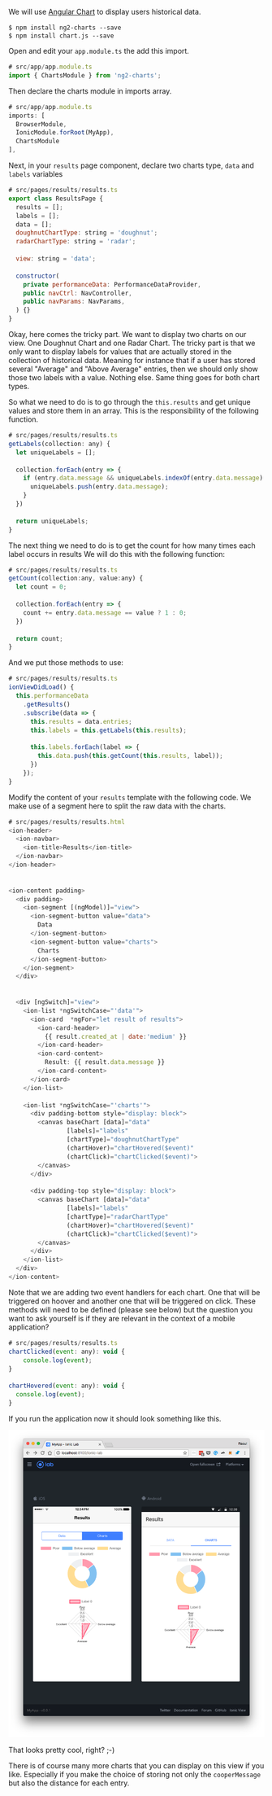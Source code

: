 
We will use [Angular Chart](http://jtblin.github.io/angular-chart.js/) to display users historical data.
```shell
$ npm install ng2-charts --save
$ npm install chart.js --save
```
Open and edit your `app.module.ts` the add this import.
```javascript
# src/app/app.module.ts
import { ChartsModule } from 'ng2-charts';
```
Then declare the charts module in imports array.
```javascript
# src/app/app.module.ts
imports: [
  BrowserModule,
  IonicModule.forRoot(MyApp),
  ChartsModule
],
```
Next, in your `results` page component, declare two charts type, `data` and `labels` variables
```javascript
# src/pages/results/results.ts
export class ResultsPage {
  results = [];
  labels = [];
  data = [];
  doughnutChartType: string = 'doughnut';
  radarChartType: string = 'radar';

  view: string = 'data';

  constructor(
    private performanceData: PerformanceDataProvider,
    public navCtrl: NavController,
    public navParams: NavParams,
  ) {}
}
```
Okay, here comes the tricky part. We want to display two charts on our view. One Doughnut Chart and one Radar Chart. The tricky part is that we only want to display labels for values that are actually stored in the collection of historical data. Meaning for instance that if a user has stored several "Average" and "Above Average" entries, then we should only show those two labels with a value. Nothing else. Same thing goes for both chart types.

So what we need to do is to go through the `this.results` and get unique values and store them in an array. This is the responsibility of the following function.
```javascript
# src/pages/results/results.ts
getLabels(collection: any) {
  let uniqueLabels = [];

  collection.forEach(entry => {
    if (entry.data.message && uniqueLabels.indexOf(entry.data.message) === -1) {
      uniqueLabels.push(entry.data.message);
    }
  })

  return uniqueLabels;
}
```
The next thing we need to do is to get the count for how many times each label occurs in results We will do this with the following function:
```javascript
# src/pages/results/results.ts
getCount(collection:any, value:any) {
  let count = 0;

  collection.forEach(entry => {
    count += entry.data.message == value ? 1 : 0;
  })

  return count;
}
```
And we put those methods to use:
```javascript
# src/pages/results/results.ts
ionViewDidLoad() {
  this.performanceData
    .getResults()
    .subscribe(data => {
      this.results = data.entries;
      this.labels = this.getLabels(this.results);

      this.labels.forEach(label => {
        this.data.push(this.getCount(this.results, label));
      })
    });
}
```
Modify the content of your `results` template with the following code. We make use of a segment here to split the raw data with the charts.
```javascript
# src/pages/results/results.html
<ion-header>
  <ion-navbar>
    <ion-title>Results</ion-title>
  </ion-navbar>
</ion-header>


<ion-content padding>
  <div padding>
    <ion-segment [(ngModel)]="view">
      <ion-segment-button value="data">
        Data
      </ion-segment-button>
      <ion-segment-button value="charts">
        Charts
      </ion-segment-button>
    </ion-segment>
  </div>


  <div [ngSwitch]="view">
    <ion-list *ngSwitchCase="'data'">
      <ion-card  *ngFor="let result of results">
        <ion-card-header>
          {{ result.created_at | date:'medium' }}
        </ion-card-header>
        <ion-card-content>
          Result: {{ result.data.message }}
        </ion-card-content>
      </ion-card>
    </ion-list>

    <ion-list *ngSwitchCase="'charts'">
      <div padding-bottom style="display: block">
        <canvas baseChart [data]="data"
                [labels]="labels"
                [chartType]="doughnutChartType"
                (chartHover)="chartHovered($event)"
                (chartClick)="chartClicked($event)">
        </canvas>
      </div>

      <div padding-top style="display: block">
        <canvas baseChart [data]="data"
                [labels]="labels"
                [chartType]="radarChartType"
                (chartHover)="chartHovered($event)"
                (chartClick)="chartClicked($event)">
        </canvas>
      </div>
    </ion-list>
  </div>
</ion-content>
```
Note that we are adding two event handlers for each chart. One that will be triggered on hoover and another one that will be triggered on click. These methods will need to be defined (please see below) but the question you want to ask yourself is if they are relevant in the context of a mobile application?
```javascript
# src/pages/results/results.ts
chartClicked(event: any): void {
    console.log(event);
}

chartHovered(event: any): void {
  console.log(event);
}
```
If you run the application now it should look something like this.

![charts_image](/images/charts_image.png)

That looks pretty cool, right? ;-)

There is of course many more charts that you can display on this view if you like. Especially if you make the choice of storing not only the `cooperMessage` but also the distance for each entry.